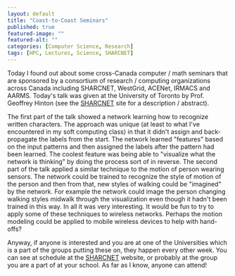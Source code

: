 ```yaml
---
layout: default
title: "Coast-to-Coast Seminars"
published: true
featured-image: ""
featured-alt: ""
categories: [Computer Science, Research]
tags: [HPC, Lectures, Science, SHARCNET]
---
```


Today I found out about some cross-Canada computer / math seminars that are sponsored by a consortium of research / computing organizations across Canada including SHARCNET, WestGrid, ACENet, IRMACS and AARMS. Today's talk was given at the University of Toronto by Prof. Geoffrey Hinton (see the [SHARCNET](https://www.sharcnet.ca/my/news/show_event/520) site for a description / abstract).

The first part of the talk showed a network learning how to recognize written characters. The approach was unique (at least to what I've encountered in my soft computing class) in that it didn't assign and back-propagate the labels from the start. The network learned "features" based on the input patterns and then assigned the labels after the pattern had been learned. The coolest feature was being able to "visualize what the network is thinking" by doing the process sort of in reverse. The second part of the talk applied a similar technique to the motion of person wearing sensors. The network could be trained to recognize the style of motion of the person and then from that, new styles of walking could be "imagined" by the network. For example the network could image the person changing walking styles midwalk through the visualization even though it hadn't been trained in this way. In all it was very interesting. It would be fun to try to apply some of these techniques to wireless networks. Perhaps the motion modeling could be applied to mobile wireless devices to help with hand-offs?

Anyway, if anyone is interested and you are at one of the Universities which is a part of the groups putting these on, they happen every other week. You can see at schedule at the [SHARCNET](https://www.sharcnet.ca/my/news/calendar) website, or probably at the group you are a part of at your school. As far as I know, anyone can attend!
